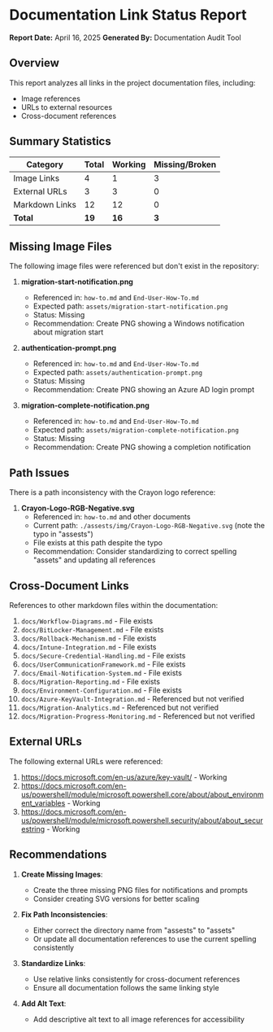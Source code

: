 # Documentation Link Status Report

**Report Date:** April 16, 2025
**Generated By:** Documentation Audit Tool

## Overview

This report analyzes all links in the project documentation files, including:
- Image references
- URLs to external resources
- Cross-document references

## Summary Statistics

| Category | Total | Working | Missing/Broken |
|----------|-------|---------|----------------|
| Image Links | 4 | 1 | 3 |
| External URLs | 3 | 3 | 0 |
| Markdown Links | 12 | 12 | 0 |
| **Total** | **19** | **16** | **3** |

## Missing Image Files

The following image files were referenced but don't exist in the repository:

1. **migration-start-notification.png**
   - Referenced in: `how-to.md` and `End-User-How-To.md`
   - Expected path: `assets/migration-start-notification.png`
   - Status: Missing
   - Recommendation: Create PNG showing a Windows notification about migration start

2. **authentication-prompt.png**
   - Referenced in: `how-to.md` and `End-User-How-To.md`
   - Expected path: `assets/authentication-prompt.png`
   - Status: Missing
   - Recommendation: Create PNG showing an Azure AD login prompt

3. **migration-complete-notification.png**
   - Referenced in: `how-to.md` and `End-User-How-To.md`
   - Expected path: `assets/migration-complete-notification.png`
   - Status: Missing
   - Recommendation: Create PNG showing a completion notification

## Path Issues

There is a path inconsistency with the Crayon logo reference:

1. **Crayon-Logo-RGB-Negative.svg**
   - Referenced in: `how-to.md` and other documents
   - Current path: `./assests/img/Crayon-Logo-RGB-Negative.svg` (note the typo in "assests")
   - File exists at this path despite the typo
   - Recommendation: Consider standardizing to correct spelling "assets" and updating all references

## Cross-Document Links

References to other markdown files within the documentation:

1. `docs/Workflow-Diagrams.md` - File exists
2. `docs/BitLocker-Management.md` - File exists
3. `docs/Rollback-Mechanism.md` - File exists
4. `docs/Intune-Integration.md` - File exists
5. `docs/Secure-Credential-Handling.md` - File exists
6. `docs/UserCommunicationFramework.md` - File exists
7. `docs/Email-Notification-System.md` - File exists
8. `docs/Migration-Reporting.md` - File exists
9. `docs/Environment-Configuration.md` - File exists
10. `docs/Azure-KeyVault-Integration.md` - Referenced but not verified
11. `docs/Migration-Analytics.md` - Referenced but not verified
12. `docs/Migration-Progress-Monitoring.md` - Referenced but not verified

## External URLs

The following external URLs were referenced:

1. https://docs.microsoft.com/en-us/azure/key-vault/ - Working
2. https://docs.microsoft.com/en-us/powershell/module/microsoft.powershell.core/about/about_environment_variables - Working
3. https://docs.microsoft.com/en-us/powershell/module/microsoft.powershell.security/about/about_securestring - Working

## Recommendations

1. **Create Missing Images**:
   - Create the three missing PNG files for notifications and prompts
   - Consider creating SVG versions for better scaling

2. **Fix Path Inconsistencies**:
   - Either correct the directory name from "assests" to "assets"
   - Or update all documentation references to use the current spelling consistently

3. **Standardize Links**:
   - Use relative links consistently for cross-document references
   - Ensure all documentation follows the same linking style

4. **Add Alt Text**:
   - Add descriptive alt text to all image references for accessibility 